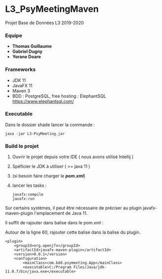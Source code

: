 # L3_PsyMeetingMaven
Projet Base de Données L3 2019-2020 

### Equipe

- **Thomas Guillaume**
- **Gabriel Dugny**
- **Yorane Doare**

### Frameworks

- JDK 11
- JavaFX 11
- Maven 3
- BDD : PostgreSQL, free hosting : ElephantSQL https://www.elephantsql.com/

### Executable

Dans le dossier shade lancer la commande :

```
java -jar L3-PsyMeeting.jar
```

### Build le projet

1. Ouvrir le projet depuis votre IDE ( nous avons utilisé Intellij ) 

2. Spéficier le JDK à utiliser ( >= java 11 )

3. (si besoin faire charger le ***pom.xml***)

4. lancer les tasks : 	

   ```
   javafx:compile
   javafx:run
   ```
   
Sur certains systèmes, il peut être nécessaire de préciser 
au plugin javafx-maven-plugin l'emplacement de Java 11.

Il suffit de rajouter dans balise <executable> dans le pom.xml :

Autour de la ligne 60, rajouter cette balise dans la balise <configuration> du plugin.
```
<plugin>
    <groupId>org.openjfx</groupId>
    <artifactId>javafx-maven-plugin</artifactId>
    <version>0.0.1</version>
    <configuration>
        <mainClass>com.bdd.psymeeting.App</mainClass>
        <executable>C:/Program Files/Java/jdk-11.0.7/bin/java.exe</executable>
```
